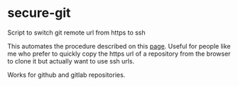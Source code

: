 # secure-git
Script to switch git remote url from https to ssh

This automates the procedure described on this [page](https://docs.github.com/en/github/using-git/changing-a-remotes-url#switching-remote-urls-from-https-to-ssh).
Useful for people like me who prefer to quickly copy the https url of a repository from the browser to clone it but actually want to use ssh urls.

Works for github and gitlab repositories.
